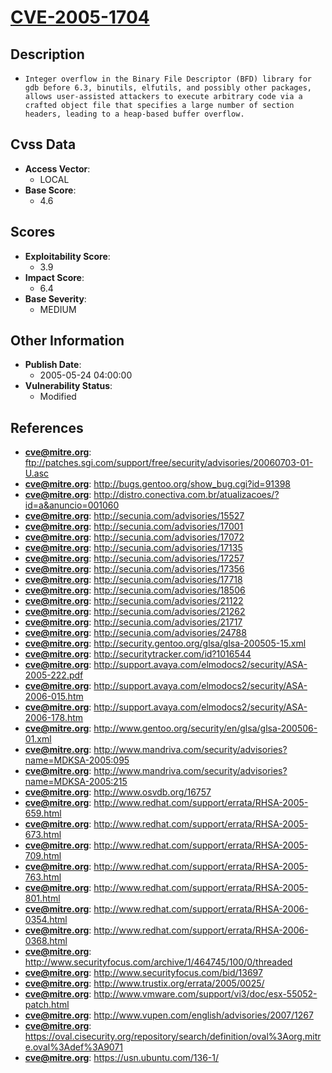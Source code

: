 
# [CVE-2005-1704](https://cve.mitre.org/cgi-bin/cvename.cgi?name=CVE-2005-1704)

## Description

- `Integer overflow in the Binary File Descriptor (BFD) library for gdb before 6.3, binutils, elfutils, and possibly other packages, allows user-assisted attackers to execute arbitrary code via a crafted object file that specifies a large number of section headers, leading to a heap-based buffer overflow.`

## Cvss Data

- **Access Vector**:
  - LOCAL
- **Base Score**:
  - 4.6

## Scores

- **Exploitability Score**:
  - 3.9
- **Impact Score**:
  - 6.4
- **Base Severity**:
  - MEDIUM

## Other Information

- **Publish Date**:
  - 2005-05-24 04:00:00
- **Vulnerability Status**:
  - Modified

## References

- **cve@mitre.org**: ftp://patches.sgi.com/support/free/security/advisories/20060703-01-U.asc
- **cve@mitre.org**: http://bugs.gentoo.org/show_bug.cgi?id=91398
- **cve@mitre.org**: http://distro.conectiva.com.br/atualizacoes/?id=a&anuncio=001060
- **cve@mitre.org**: http://secunia.com/advisories/15527
- **cve@mitre.org**: http://secunia.com/advisories/17001
- **cve@mitre.org**: http://secunia.com/advisories/17072
- **cve@mitre.org**: http://secunia.com/advisories/17135
- **cve@mitre.org**: http://secunia.com/advisories/17257
- **cve@mitre.org**: http://secunia.com/advisories/17356
- **cve@mitre.org**: http://secunia.com/advisories/17718
- **cve@mitre.org**: http://secunia.com/advisories/18506
- **cve@mitre.org**: http://secunia.com/advisories/21122
- **cve@mitre.org**: http://secunia.com/advisories/21262
- **cve@mitre.org**: http://secunia.com/advisories/21717
- **cve@mitre.org**: http://secunia.com/advisories/24788
- **cve@mitre.org**: http://security.gentoo.org/glsa/glsa-200505-15.xml
- **cve@mitre.org**: http://securitytracker.com/id?1016544
- **cve@mitre.org**: http://support.avaya.com/elmodocs2/security/ASA-2005-222.pdf
- **cve@mitre.org**: http://support.avaya.com/elmodocs2/security/ASA-2006-015.htm
- **cve@mitre.org**: http://support.avaya.com/elmodocs2/security/ASA-2006-178.htm
- **cve@mitre.org**: http://www.gentoo.org/security/en/glsa/glsa-200506-01.xml
- **cve@mitre.org**: http://www.mandriva.com/security/advisories?name=MDKSA-2005:095
- **cve@mitre.org**: http://www.mandriva.com/security/advisories?name=MDKSA-2005:215
- **cve@mitre.org**: http://www.osvdb.org/16757
- **cve@mitre.org**: http://www.redhat.com/support/errata/RHSA-2005-659.html
- **cve@mitre.org**: http://www.redhat.com/support/errata/RHSA-2005-673.html
- **cve@mitre.org**: http://www.redhat.com/support/errata/RHSA-2005-709.html
- **cve@mitre.org**: http://www.redhat.com/support/errata/RHSA-2005-763.html
- **cve@mitre.org**: http://www.redhat.com/support/errata/RHSA-2005-801.html
- **cve@mitre.org**: http://www.redhat.com/support/errata/RHSA-2006-0354.html
- **cve@mitre.org**: http://www.redhat.com/support/errata/RHSA-2006-0368.html
- **cve@mitre.org**: http://www.securityfocus.com/archive/1/464745/100/0/threaded
- **cve@mitre.org**: http://www.securityfocus.com/bid/13697
- **cve@mitre.org**: http://www.trustix.org/errata/2005/0025/
- **cve@mitre.org**: http://www.vmware.com/support/vi3/doc/esx-55052-patch.html
- **cve@mitre.org**: http://www.vupen.com/english/advisories/2007/1267
- **cve@mitre.org**: https://oval.cisecurity.org/repository/search/definition/oval%3Aorg.mitre.oval%3Adef%3A9071
- **cve@mitre.org**: https://usn.ubuntu.com/136-1/
